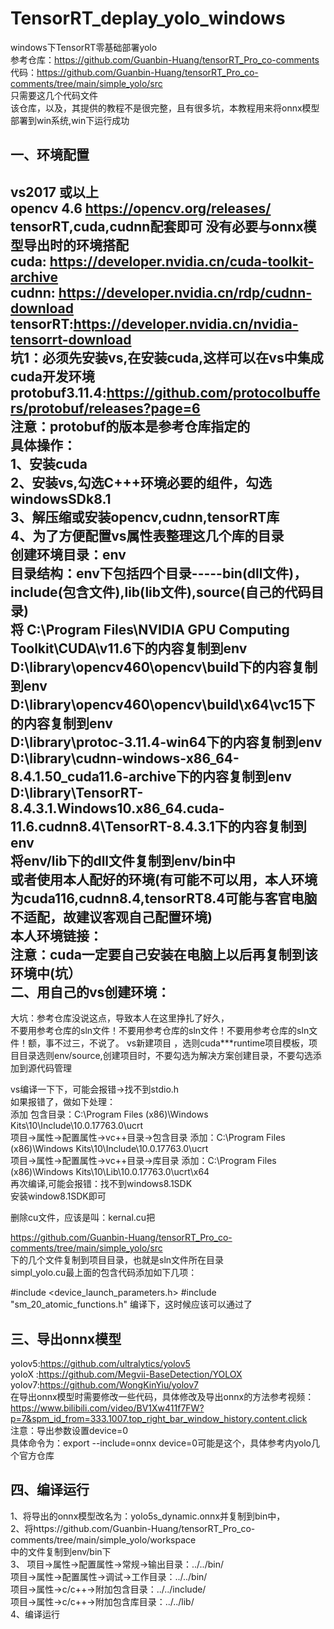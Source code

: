 # TensorRT_deplay_yolo_windows  
windows下TensorRT零基础部署yolo    
参考仓库：https://github.com/Guanbin-Huang/tensorRT_Pro_co-comments    
代码：https://github.com/Guanbin-Huang/tensorRT_Pro_co-comments/tree/main/simple_yolo/src     
只需要这几个代码文件  
该仓库，以及，其提供的教程不是很完整，且有很多坑，本教程用来将onnx模型部署到win系统,win下运行成功   

一、环境配置  
-----------

vs2017 或以上  
opencv 4.6 https://opencv.org/releases/  
tensorRT,cuda,cudnn配套即可 没有必要与onnx模型导出时的环境搭配  
cuda: https://developer.nvidia.cn/cuda-toolkit-archive  
cudnn: https://developer.nvidia.cn/rdp/cudnn-download 
tensorRT:https://developer.nvidia.cn/nvidia-tensorrt-download  
坑1：必须先安装vs,在安装cuda,这样可以在vs中集成cuda开发环境  
protobuf3.11.4:https://github.com/protocolbuffers/protobuf/releases?page=6  
注意：protobuf的版本是参考仓库指定的  
具体操作：  
1、安装cuda  
2、安装vs,勾选C+++环境必要的组件，勾选windowsSDk8.1  
3、解压缩或安装opencv,cudnn,tensorRT库  
4、为了方便配置vs属性表整理这几个库的目录  
创建环境目录：env  
目录结构：env下包括四个目录-----bin(dll文件)，include(包含文件),lib(lib文件),source(自己的代码目录)  
将 C:\Program Files\NVIDIA GPU Computing Toolkit\CUDA\v11.6下的内容复制到env  
   D:\library\opencv460\opencv\build下的内容复制到env  
   D:\library\opencv460\opencv\build\x64\vc15下的内容复制到env     
   D:\library\protoc-3.11.4-win64下的内容复制到env     
   D:\library\cudnn-windows-x86_64-8.4.1.50_cuda11.6-archive下的内容复制到env     
   D:\library\TensorRT-8.4.3.1.Windows10.x86_64.cuda-11.6.cudnn8.4\TensorRT-8.4.3.1下的内容复制到env      
   将env/lib下的dll文件复制到env/bin中      
   或者使用本人配好的环境(有可能不可以用，本人环境为cuda116,cudnn8.4,tensorRT8.4可能与客官电脑不适配，故建议客观自己配置环境)    
   本人环境链接：    
   注意：cuda一定要自己安装在电脑上以后再复制到该环境中(坑）  
二、用自己的vs创建环境：  
-----------------------
大坑：参考仓库没说这点，导致本人在这里挣扎了好久，  
不要用参考仓库的sln文件！不要用参考仓库的sln文件！不要用参考仓库的sln文件！额，事不过三，不说了。 
vs新建项目 ，选则cuda***runtime项目模板，项目目录选则env/source,创建项目时，不要勾选为解决方案创建目录，不要勾选添加到源代码管理  

vs编译一下下，可能会报错->找不到stdio.h  
如果报错了，做如下处理：  
添加 包含目录：C:\Program Files (x86)\Windows Kits\10\Include\10.0.17763.0\ucrt  
项目->属性->配置属性->vc++目录->包含目录   添加：C:\Program Files (x86)\Windows Kits\10\Include\10.0.17763.0\ucrt    
项目->属性->配置属性->vc++目录->库目录   添加：C:\Program Files (x86)\Windows Kits\10\Lib\10.0.17763.0\ucrt\x64  
再次编译,可能会报错：找不到windows8.1SDK  
安装window8.1SDK即可    

删除cu文件，应该是叫：kernal.cu把  

https://github.com/Guanbin-Huang/tensorRT_Pro_co-comments/tree/main/simple_yolo/src    
下的几个文件复制到项目目录，也就是sln文件所在目录    
simpl_yolo.cu最上面的包含代码添加如下几项：  

#include <device_launch_parameters.h>
#include "sm_20_atomic_functions.h"
编译下，这时候应该可以通过了

三、导出onnx模型
------------
yolov5:https://github.com/ultralytics/yolov5  
yoloX :https://github.com/Megvii-BaseDetection/YOLOX  
yolov7:https://github.com/WongKinYiu/yolov7  
在导出onnx模型时需要修改一些代码，具体修改及导出onnx的方法参考视频：  
https://www.bilibili.com/video/BV1Xw411f7FW?p=7&spm_id_from=333.1007.top_right_bar_window_history.content.click    
注意：导出参数设置device=0  
具体命令为：export --include=onnx device=0可能是这个，具体参考内yolo几个官方仓库   

四、编译运行  
----
1、将导出的onnx模型改名为：yolo5s_dynamic.onnx并复制到bin中，  
2、将https://github.com/Guanbin-Huang/tensorRT_Pro_co-comments/tree/main/simple_yolo/workspace  
中的文件复制到env/bin下  
3、 
   项目->属性->配置属性->常规->输出目录：../../bin/  
   项目->属性->配置属性->调试->工作目录：../../bin/  
   项目->属性->c/c++->附加包含目录：../../include/    
   项目->属性->c/c++->附加包含库目录：../../lib/    
4、编译运行 

  
